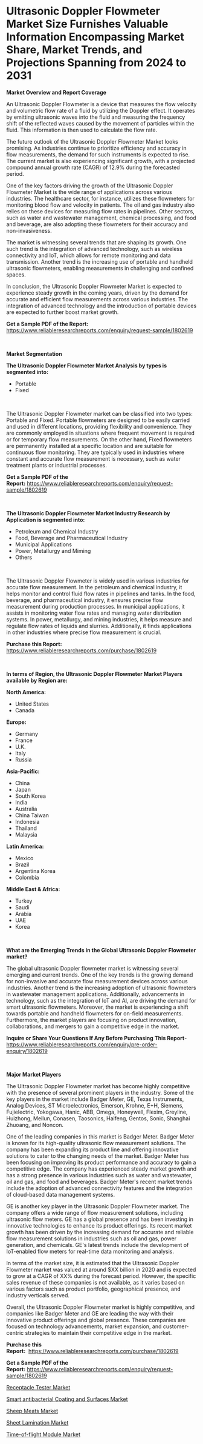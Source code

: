 <p><h1>Ultrasonic Doppler Flowmeter Market Size Furnishes Valuable Information Encompassing Market Share, Market Trends, and Projections Spanning from 2024 to 2031</h1></p><p><strong>Market Overview and Report Coverage</strong></p>
<p><p>An Ultrasonic Doppler Flowmeter is a device that measures the flow velocity and volumetric flow rate of a fluid by utilizing the Doppler effect. It operates by emitting ultrasonic waves into the fluid and measuring the frequency shift of the reflected waves caused by the movement of particles within the fluid. This information is then used to calculate the flow rate.</p><p>The future outlook of the Ultrasonic Doppler Flowmeter Market looks promising. As industries continue to prioritize efficiency and accuracy in flow measurements, the demand for such instruments is expected to rise. The current market is also experiencing significant growth, with a projected compound annual growth rate (CAGR) of 12.9% during the forecasted period.</p><p>One of the key factors driving the growth of the Ultrasonic Doppler Flowmeter Market is the wide range of applications across various industries. The healthcare sector, for instance, utilizes these flowmeters for monitoring blood flow and velocity in patients. The oil and gas industry also relies on these devices for measuring flow rates in pipelines. Other sectors, such as water and wastewater management, chemical processing, and food and beverage, are also adopting these flowmeters for their accuracy and non-invasiveness.</p><p>The market is witnessing several trends that are shaping its growth. One such trend is the integration of advanced technology, such as wireless connectivity and IoT, which allows for remote monitoring and data transmission. Another trend is the increasing use of portable and handheld ultrasonic flowmeters, enabling measurements in challenging and confined spaces.</p><p>In conclusion, the Ultrasonic Doppler Flowmeter Market is expected to experience steady growth in the coming years, driven by the demand for accurate and efficient flow measurements across various industries. The integration of advanced technology and the introduction of portable devices are expected to further boost market growth.</p></p>
<p><strong>Get a Sample PDF of the Report:</strong> <a href="https://www.reliableresearchreports.com/enquiry/request-sample/1802619">https://www.reliableresearchreports.com/enquiry/request-sample/1802619</a></p>
<p>&nbsp;</p>
<p><strong>Market Segmentation</strong></p>
<p><strong>The Ultrasonic Doppler Flowmeter Market Analysis by types is segmented into:</strong></p>
<p><ul><li>Portable</li><li>Fixed</li></ul></p>
<p>&nbsp;</p>
<p><p>The Ultrasonic Doppler Flowmeter market can be classified into two types: Portable and Fixed. Portable flowmeters are designed to be easily carried and used in different locations, providing flexibility and convenience. They are commonly employed in situations where frequent movement is required or for temporary flow measurements. On the other hand, Fixed flowmeters are permanently installed at a specific location and are suitable for continuous flow monitoring. They are typically used in industries where constant and accurate flow measurement is necessary, such as water treatment plants or industrial processes.</p></p>
<p><strong>Get a Sample PDF of the Report:</strong>&nbsp;<a href="https://www.reliableresearchreports.com/enquiry/request-sample/1802619">https://www.reliableresearchreports.com/enquiry/request-sample/1802619</a></p>
<p>&nbsp;</p>
<p><strong>The Ultrasonic Doppler Flowmeter Market Industry Research by Application is segmented into:</strong></p>
<p><ul><li>Petroleum and Chemical Industry</li><li>Food, Beverage and Pharmaceutical Industry</li><li>Municipal Applications</li><li>Power, Metallurgy and Miming</li><li>Others</li></ul></p>
<p>&nbsp;</p>
<p><p>The Ultrasonic Doppler Flowmeter is widely used in various industries for accurate flow measurement. In the petroleum and chemical industry, it helps monitor and control fluid flow rates in pipelines and tanks. In the food, beverage, and pharmaceutical industry, it ensures precise flow measurement during production processes. In municipal applications, it assists in monitoring water flow rates and managing water distribution systems. In power, metallurgy, and mining industries, it helps measure and regulate flow rates of liquids and slurries. Additionally, it finds applications in other industries where precise flow measurement is crucial.</p></p>
<p><strong>Purchase this Report:</strong>&nbsp; <a href="https://www.reliableresearchreports.com/purchase/1802619">https://www.reliableresearchreports.com/purchase/1802619</a></p>
<p>&nbsp;</p>
<p><strong>In terms of Region, the Ultrasonic Doppler Flowmeter Market Players available by Region are:</strong></p>
<p>
    <p> <strong> North America: </strong>
        <ul>
            <li>United States</li>
            <li>Canada</li>
        </ul>
        </p> 
    <p> <strong> Europe: </strong>
        <ul>
            <li>Germany</li>
            <li>France</li>
            <li>U.K.</li>
            <li>Italy</li>
            <li>Russia</li>
        </ul>
        </p> 
    <p> <strong> Asia-Pacific: </strong>
        <ul>
            <li>China</li>
            <li>Japan</li>
            <li>South Korea</li>
            <li>India</li>
            <li>Australia</li>
            <li>China Taiwan</li>
            <li>Indonesia</li>
            <li>Thailand</li>
            <li>Malaysia</li>
        </ul>
        </p> 
    <p> <strong> Latin America: </strong>
        <ul>
            <li>Mexico</li>
            <li>Brazil</li>
            <li>Argentina Korea</li>
            <li>Colombia</li>
        </ul>
        </p> 
    <p> <strong> Middle East & Africa: </strong>
        <ul>
            <li>Turkey</li>
            <li>Saudi</li>
            <li>Arabia</li>
            <li>UAE</li>
            <li>Korea</li>
        </ul>
    </p>
    </p>
<p>&nbsp;</p>
<p><strong>What are the Emerging Trends in the Global Ultrasonic Doppler Flowmeter market?</strong></p>
<p><p>The global ultrasonic Doppler flowmeter market is witnessing several emerging and current trends. One of the key trends is the growing demand for non-invasive and accurate flow measurement devices across various industries. Another trend is the increasing adoption of ultrasonic flowmeters in wastewater management applications. Additionally, advancements in technology, such as the integration of IoT and AI, are driving the demand for smart ultrasonic flowmeters. Moreover, the market is experiencing a shift towards portable and handheld flowmeters for on-field measurements. Furthermore, the market players are focusing on product innovation, collaborations, and mergers to gain a competitive edge in the market.</p></p>
<p><strong>Inquire or Share Your Questions If Any Before Purchasing This Report</strong>- <a href="https://www.reliableresearchreports.com/enquiry/pre-order-enquiry/1802619">https://www.reliableresearchreports.com/enquiry/pre-order-enquiry/1802619</a></p>
<p>&nbsp;</p>
<p><strong>Major Market Players</strong></p>
<p><p>The Ultrasonic Doppler Flowmeter market has become highly competitive with the presence of several prominent players in the industry. Some of the key players in the market include Badger Meter, GE, Texas Instruments, Analog Devices, ST Microelectronics, Emerson, Krohne, E+H, Siemens, Fujielectric, Yokogawa, Hanic, ABB, Omega, Honeywell, Flexim, Greyline, Huizhong, Meilun, Conasen, Taosonics, Haifeng, Gentos, Sonic, Shanghai Zhuoang, and Noncon.</p><p>One of the leading companies in this market is Badger Meter. Badger Meter is known for its high-quality ultrasonic flow measurement solutions. The company has been expanding its product line and offering innovative solutions to cater to the changing needs of the market. Badger Meter has been focusing on improving its product performance and accuracy to gain a competitive edge. The company has experienced steady market growth and has a strong presence in various industries such as water and wastewater, oil and gas, and food and beverages. Badger Meter's recent market trends include the adoption of advanced connectivity features and the integration of cloud-based data management systems.</p><p>GE is another key player in the Ultrasonic Doppler Flowmeter market. The company offers a wide range of flow measurement solutions, including ultrasonic flow meters. GE has a global presence and has been investing in innovative technologies to enhance its product offerings. Its recent market growth has been driven by the increasing demand for accurate and reliable flow measurement solutions in industries such as oil and gas, power generation, and chemicals. GE's latest trends include the development of IoT-enabled flow meters for real-time data monitoring and analysis.</p><p>In terms of the market size, it is estimated that the Ultrasonic Doppler Flowmeter market was valued at around $XX billion in 2020 and is expected to grow at a CAGR of XX% during the forecast period. However, the specific sales revenue of these companies is not available, as it varies based on various factors such as product portfolio, geographical presence, and industry verticals served.</p><p>Overall, the Ultrasonic Doppler Flowmeter market is highly competitive, and companies like Badger Meter and GE are leading the way with their innovative product offerings and global presence. These companies are focused on technology advancements, market expansion, and customer-centric strategies to maintain their competitive edge in the market.</p></p>
<p><strong>Purchase this Report:</strong>&nbsp;&nbsp;<a href="https://www.reliableresearchreports.com/purchase/1802619">https://www.reliableresearchreports.com/purchase/1802619</a></p>
<p></p>
<p><strong>Get a Sample PDF of the Report:</strong>&nbsp;<a href="https://www.reliableresearchreports.com/enquiry/request-sample/1802619">https://www.reliableresearchreports.com/enquiry/request-sample/1802619</a></p>
<p><p><a href="https://github.com/Chiragrp25/Market-Research-Report-List-2/blob/main/receptacle-tester-market.md">Receptacle Tester Market</a></p><p><a href="https://issuu.com/reportprime-2/docs/smart-antibacterial-coating-and-surfaces-market-si">Smart antibacterial Coating and Surfaces Market</a></p><p><a href="https://medium.com/p/72128ad7b0b3/edit">Sheep Meats Market</a></p><p><a href="https://medium.com/p/4cfcc8e9ba8c/edit">Sheet Lamination Market</a></p><p><a href="https://issuu.com/reportprime-2/docs/time-of-flight-module-market-size-2030.pptx">Time-of-flight Module Market</a></p></p>